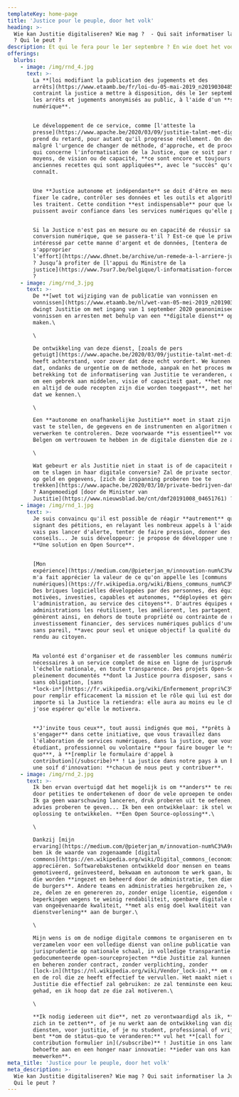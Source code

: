 ```yaml
---
templateKey: home-page
title: 'Justice pour le peuple, door het volk'
heading: >-
  Wie kan Justitie digitaliseren? Wie mag ?  - Qui sait informatiser la Justice
  ? Qui le peut ?
description: Et qui le fera pour le 1er septembre ? En wie doet het voor 1 september ?
offerings:
  blurbs:
    - image: /img/rnd_4.jpg
      text: >-
        La **[loi modifiant la publication des jugements et des
        arrêts](https://www.etaamb.be/fr/loi-du-05-mai-2019_n2019030485.html)**
        contraint la justice a mettre à disposition, dés le 1er septembre 2020,
        les arrêts et jugements anonymisés au public, à l'aide d'un **service
        numérique**.


        Le développement de ce service, comme [l'atteste la
        presse](https://www.apache.be/2020/03/09/justitie-talmt-met-digitale-database-voor-vonnissen-en-arresten/),
        prend du retard, pour autant qu'il progresse réellement. On devine que,
        malgré l'urgence de changer de méthode, d'approche, et de procédé en ce
        qui concerne l'informatisation de la Justice, que ce soit par manque de
        moyens, de vision ou de capacité, **ce sont encore et toujours les
        anciennes recettes qui sont appliquées**, avec le "succès" qu'on leur
        connaît.


        Une **Justice autonome et indépendante** se doit d'être en mesure de
        fixer le cadre, contrôler ses données et les outils et algorithmes qui
        les traitent. Cette condition **est indispensable** pour que les Belges
        puissent avoir confiance dans les services numériques qu'elle propose.


        Si la Justice n'est pas en mesure ou en capacité de réussir sa
        conversion numérique, que se passera-t'il ? Est-ce que le privé,
        intéressé par cette manne d'argent et de données, [tentera de
        s'approprier
        l'effort](https://www.dhnet.be/archive/un-remede-a-l-arriere-judiciaire-51b7ee7de4b0de6db999a16a)
        ? Jusqu’à profiter de [l'appui du Ministre de la
        justice](https://www.7sur7.be/belgique/l-informatisation-forcee-de-la-justice-voulue-par-koen-geens-n-etait-pas-legale~ad327db0/)
        ?
    - image: /img/rnd_3.jpg
      text: >-
        De **[wet tot wijziging van de publicatie van vonnissen en
        vonnissen](https://www.etaamb.be/nl/wet-van-05-mei-2019_n2019030485.html)**
        dwingt Justitie om met ingang van 1 september 2020 geanonimiseerde
        vonnissen en arresten met behulp van een **digitale dienst** openbaar te
        maken.\

        \

        De ontwikkeling van deze dienst, [zoals de pers
        getuigt](https://www.apache.be/2020/03/09/justitie-talmt-met-digitale-database-voor-vonnissen-en-arresten/),
        heeft achterstand, voor zover dat deze echt vordert. We kunnen raden
        dat, ondanks de urgentie om de methode, aanpak en het proces met
        betrekking tot de informatisering van Justitie te veranderen, of het nu
        om een ​​gebrek aan middelen, visie of capaciteit gaat, **het nog steeds
        en altijd de oude recepten zijn die worden toegepast**, met het "succes"
        dat we kennen.\

        \

        Een **autonome en onafhankelijke Justitie** moet in staat zijn het kader
        vast te stellen, de gegevens en de instrumenten en algoritmen die ze
        verwerken te controleren. Deze voorwaarde **is essentieel** voor de
        Belgen om vertrouwen te hebben in de digitale diensten die ze aanbiedt.\

        \

        Wat gebeurt er als Justitie niet in staat is of de capaciteit niet heeft
        om te slagen in haar digitale conversie? Zal de private sector, met oog
        op geld en gegevens, [zich de inspanning proberen toe te
        trekken](https://www.apache.be/2020/03/10/private-bedrijven-data-justitie/)
        ? Aangemoedigd [door de Minister van
        Justitie](https://www.nieuwsblad.be/cnt/dmf20191008_04651761) ?
    - image: /img/rnd_1.jpg
      text: >-
        Je suis convaincu qu'il est possible de réagir **autrement** qu'en
        signant des pétitions, en relayant les nombreux appels à l'aide. Je ne
        vais pas lancer d'alerte, tenter de faire pression, donner des
        conseils... Je suis développeur: je propose de développer une solution.
        **Une solution en Open Source**.


        [Mon
        expérience](https://medium.com/@pieterjan_m/innovation-num%C3%A9rique-et-service-public-beta-gouv-fr-8173968c4793)
        m'a fait apprécier la valeur de ce qu'on appelle les [communs
        numériques](https://fr.wikipedia.org/wiki/Biens_communs_num%C3%A9riques).
        Des briques logicielles développées par des personnes, des équipes,
        motivées, investies, capables et autonomes, **déployées et gérées par
        l'administration, au service des citoyens**. D'autres équipes et
        administrations les réutilisent, les améliorent, les partagent, et
        génèrent ainsi, en dehors de toute propriété ou contrainte de retour sur
        investissement financier, des services numériques publics d'une qualité
        sans pareil, **avec pour seul et unique objectif la qualité du service**
        rendu au citoyen.


        Ma volonté est d'organiser et de rassembler les communs numériques
        nécessaires à un service complet de mise en ligne de jurisprudence à
        l'échelle nationale, en toute transparence. Des projets Open-Source
        pleinement documentés **dont la Justice pourra disposer, sans contrat,
        sans obligation, [sans
        *lock-in*](https://fr.wikipedia.org/wiki/Enfermement_propri%C3%A9taire)**,
        pour remplir efficacement la mission et le rôle qui lui est donné. Peu
        importe si la Justice la retiendra: elle aura au moins eu le choix, et
        j'ose espérer qu'elle le motivera.


        **J'invite tous ceux**, tout aussi indignés que moi, **prêts à
        s'engager** dans cette initiative, que vous travaillez dans
        l'élaboration de services numériques, dans la justice, que vous soyez
        étudiant, professionnel ou volontaire **pour faire bouger le *statu
        quo***, à **[remplir le formulaire d'appel à
        contribution](/subscribe)** ! La justice dans notre pays à un besoin et
        une soif d'innovation: **chacun de nous peut y contribuer**.
    - image: /img/rnd_2.jpg
      text: >-
        Ik ben ervan overtuigd dat het mogelijk is om **anders** te reageren dan
        door petities te ondertekenen of door de vele oproepen te ondersteunen.
        Ik ga geen waarschuwing lanceren, druk proberen uit te oefenen, of
        advies proberen te geven... Ik ben een ontwikkelaar: ik stel voor om een
        oplossing te ontwikkelen. **Een Open Source-oplossing**.\

        \

        Dankzij [mijn
        ervaring](https://medium.com/@pieterjan_m/innovation-num%C3%A9rique-et-service-public-beta-gouv-fr-8173968c4793)
        ben ik de waarde van zogenaamde [digital
        commons](https://en.wikipedia.org/wiki/Digital_commons_(economics)) gaan
        appreciëren. Softwarebakstenen ontwikkeld door mensen en teams die
        gemotiveerd, geïnvesteerd, bekwaam en autonoom te werk gaan, bakstenen
        die worden **ingezet en beheerd door de administratie, ten dienste van
        de burgers**. Andere teams en administraties hergebruiken ze, verbeteren
        ze, delen ze en genereren zo, zonder enige licentie, eigendom of
        beperkingen wegens te weinig rendabiliteit, openbare digitale diensten
        van ongeëvenaarde kwaliteit, **met als enig doel kwaliteit van de
        dienstverlening** aan de burger.\

        \

        Mijn wens is om de nodige digitale commons te organiseren en te
        verzamelen voor een volledige dienst van online publicatie van
        jurisprudentie op nationale schaal, in volledige transparantie. Volledig
        gedocumenteerde open-sourceprojecten **die Justitie zal kunnen inzetten
        en beheren zonder contract, zonder verplichting, zonder
        [lock-in](https://nl.wikipedia.org/wiki/Vendor_lock-in),** om de missie
        en de rol die ze heeft effectief te vervullen. Het maakt niet uit of
        Justitie die effectief zal gebruiken: ze zal tenminste een keuze hebben
        gehad, en ik hoop dat ze die zal motiveren.\

        \

        **Ik nodig iedereen uit die**, net zo verontwaardigd als ik, **bereid is
        zich in te zetten**, of je nu werkt aan de ontwikkeling van digitale
        diensten, voor justitie, of je nu student, professional of vrijwilliger
        bent **om de status-quo te veranderen:** vul het **[call for
        contribution formulier in](/subscribe)** ! Justitie in ons land heeft
        behoefte aan en een honger naar innovatie: **ieder van ons kan daar aan
        meewerken**.
meta_title: 'Justice pour le peuple, door het volk'
meta_description: >-
  Wie kan Justitie digitaliseren? Wie mag ? Qui sait informatiser la Justice ?
  Qui le peut ?
---
```

